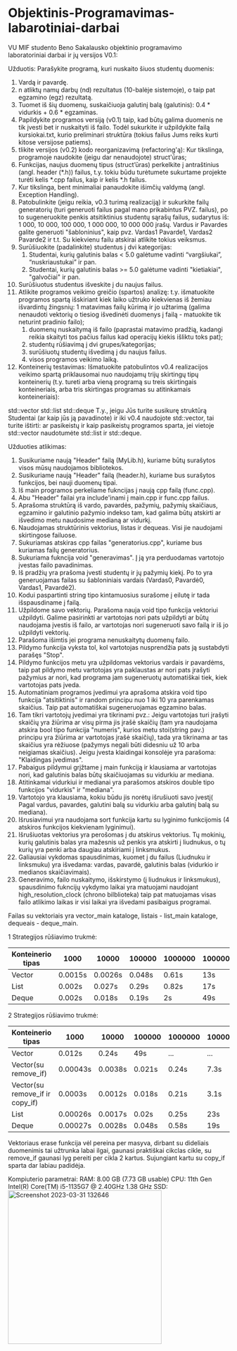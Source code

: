 # Objektinis-Programavimas-labarotiniai-darbai
VU MIF studento Beno Sakalausko objektinio programavimo laboratoriniai darbai ir jų versijos
V0.1:

Užduotis:
Parašykite programą, kuri nuskaito šiuos studentų duomenis:
1. Vardą ir pavardę.
2. n atliktų namų darbų (nd) rezultatus (10-balėje sistemoje), o taip pat egzamino (egz) rezultatą.
3. Tuomet iš šių duomenų, suskaičiuoja galutinį balą (galutinis): 0.4 * vidurkis + 0.6 * egzaminas.
4. Papildykite programos versiją (v0.1) taip, kad būtų galima duomenis ne tik įvesti bet ir nuskaityti iš failo. Todėl sukurkite ir užpildykite failą kursiokai.txt, kurio preliminari struktūra (tokius failus Jums reiks kurti kitose versijose patiems).
5. tlikite versijos (v0.2) kodo reorganizavimą (refactoring'ą): Kur tikslinga, programoje naudokite (jeigu dar nenaudojote) struct'ūras;
6. Funkcijas, naujus duomenų tipus (struct’ūras) perkelkite į antraštinius (angl. header (*.h)) failus, t.y. tokiu būdu turėtumete sukurtame projekte turėti kelis *.cpp failus, kaip ir kelis *.h failus.
7. Kur tikslinga, bent minimaliai panaudokite išimčių valdymą (angl. Exception Handling).
8. Patobulinkite (jeigu reikia, v0.3 turimą realizaciją) ir sukurkite failų generatorių (turi generuoti failus pagal mano prikabintus PVZ. failus), po to sugeneruokite penkis atsitiktinius studentų sąrašų failus, sudarytus iš: 1 000, 10 000, 100 000, 1 000 000, 10 000 000 įrašų. Vardus ir Pavardes galite generuoti "šabloninius", kaip pvz. Vardas1 Pavarde1, Vardas2 Pavarde2 ir t.t. Su kiekvienu failu atskirai atlikite tokius veiksmus.
9. Surūšiuokite (padalinkite) studentus į dvi kategorijas:
      1) Studentai, kurių galutinis balas < 5.0 galėtume vadinti “vargšiukai”, “nuskriaustukai” ir pan.
      2) Studentai, kurių galutinis balas >= 5.0 galėtume vadinti "kietiakiai", "galvočiai" ir pan.
10. Surūšiuotus studentus išveskite į du naujus failus.
11. Atlikite programos veikimo greičio (spartos) analizę: t.y. išmatuokite programos spartą išskiriant kiek laiko užtruko kiekvienas iš žemiau išvardintų žingsnių:
1 matavimas failų kūrimą ir jo užtarimą (galima nenaudoti vektorių o tiesiog išvedinėti duomenys į failą - matuokite tik neturint pradinio failo); 
      1) duomenų nuskaitymą iš failo (paprastai matavimo pradžią, kadangi reikia skaityti tos pačius failus kad operacijų kiekis išliktu toks pat);
      2) studentų rūšiavimą į dvi grupes/kategorijas;
      3) surūšiuotų studentų išvedimą į du naujus failus.
      4) visos programos veikimo laiką.
12. Konteinerių testavimas: Išmatuokite patobulintos v0.4 realizacijos veikimo spartą priklausomai nuo naudojamų trijų skirtingų tipų konteinerių (t.y. tureti arba vieną programą su treis skirtingais konteineriais, arba tris skirtingas programas su atitinkamais konteineriais): 

std::vector
std::list
std::deque
T.y., jeigu Jūs turite susikurę struktūrą Studentai (ar kaip jūs ją pavadinote) ir iki v0.4 naudojote std::vector<Studentai>, tai turite ištirti: ar pasikeistų ir kaip pasikeistų programos sparta, jei vietoje std::vector<Studentai> naudotumėte std::list<Studentai> ir std::deque<Studentai>.

Užduoties atlikimas:

1. Susikuriame naują "Header" failą (MyLib.h), kuriame būtų surašytos visos mūsų naudojamos bibliotekos.
2. Susikuriame naują "Header" failą (header.h), kuriame bus surašytos funkcijos, bei nauji duomenų tipai.
3. Iš main programos perkeliame fukncijas į naują cpp failą (func.cpp).
4. Abu "Header" failai yra include'inami į main.cpp ir func.cpp failus.
5. Aprašoma struktūrą iš vardo, pavardės, pažymių, pažymių skaičiaus, egzamino ir galutinio pažymio indekso tam, kad galima būtų atskirti ar išvedimo metu naudosime medianą ar vidurkį.
6. Naudojamas struktūrinis vektorius, listas ir dequeas. Visi jie naudojami skirtingose failuose.
7. Sukuriamas atskiras cpp failas "generatorius.cpp", kuriame bus kuriamas failų generatorius.
8. Sukuriama fukncija void "generavimas". Į ją yra perduodamas vartotojo įvestas failo pavadinimas. 
9. Iš pradžių yra prašoma įvesti studentų ir jų pažymių kiekį. Po to yra generuojamas failas su šabloniniais vardais (Vardas0, Pavardė0, Vardas1, Pavardė2).
10. Kodui paspartinti string tipo kintamuosius surašome į eilutę ir tada išspausdiname į failą. 
11. Užpildome savo vektorių. Parašoma nauja void tipo funkcija vektoriui užpildyti. Galime pasirinkti ar vartotojas nori pats užpildyti ar būtų naudojama įvestis iš failo, ar vartotojas nori sugeneruoti savo failą ir iš jo užpildyti vektorių.
12. Parašoma išimtis jei programa nenuskaitytų duomenų failo. 
13. Pildymo funkcija vyksta tol, kol vartotojas nusprendžia pats ją sustabdyti parašęs "Stop".
14. Pildymo funkcijos metu yra užpildomas vektorius vardais ir pavardėms, taip pat pildymo metu vartotojas yra paklaustas ar nori pats įrašyti pažymius ar nori, kad programa jam sugeneruotų automatiškai tiek, kiek vartotojas pats įveda.
15. Automatiniam programos įvedimui yra aprašoma atskira void tipo funkcija "atsitiktinis" ir random principu nuo 1 iki 10 yra parenkamas skaičius. Taip pat automatiškai sugeneruojamas egzamino balas.
16. Tam tikri vartotojų įvedimai yra tikrinami pvz.: Jeigu vartotojas turi įrašyti skaičių yra žiūrima ar visų pirma jis įrašė skaičių (tam yra naudojama atskira bool tipo funkcija "numeris", kurios metu stoi(string pav.) principu yra žiūrima ar vartotojas įrašė skaičių), tada yra tikrinama ar tas skaičius yra rėžiuose (pažymys negali būti didesniu už 10 arba neigiamas skaičius). Jeigu įvesta klaidingai konsolėje yra parašoma: "Klaidingas įvedimas".
17. Pabaigus pildymui grįžtame į main funkciją ir klausiama ar vartotojas nori, kad galutinis balas būtų skaičiuojamas su vidurkiu ar mediana.
18. Atitinkamai vidurkiui ir medianai yra parašomos atskiros double tipo funkcijos "vidurkis" ir "mediana".
19. Vartotojo yra klausiama, kokiu būdu jis norėtų išrušiuoti savo įvestį( Pagal vardus, pavardes, galutini balą su vidurkiu arba galutinį balą su mediana).
20. Išrusiavimui yra naudojama sort funkcija kartu su lyginimo funkcijomis (4 atskiros funkcijos kiekvienam lyginimui).
21. Išrušiuotas vektorius yra perošomas į du atskirus vektorius. Tų mokinių, kurių galutinis balas yra mažesnis už penkis yra atskirti į liudnukus, o tų kurių yra penki arba daugiau atskiriami į linksmukus.
22. Galiausiai vykdomas spausdinimas, kuomet į du failus (Liudnuku ir linksmuku) yra išvedama: vardas, pavardė, galutinis balas (vidurkio ir medianos skaičiavimais).
23. Generavimo, failo nuskaitymo, išskirstymo (į liudnukus ir linksmukus), spausdinimo fukncijų vykdymo laikai yra matuojami naudojant high_resolution_clock (chrono bilblioteka) taip pat matuojamas visas failo atlikimo laikas ir visi laikai yra išvedami pasibaigus programai. 

Failas su vektoriais yra vector_main kataloge, listais - list_main kataloge, dequeais - deque_main.

1 Strategijos rūšiavimo trukmė:
      
|Konteinerio tipas|1000     |10000  |100000 |1000000|10000000|
|-----------------|---------|-------|-------|-------|--------|
|Vector           |0.0015s  |0.0026s|0.048s |0.61s  |13s     |
|List             |0.002s   |0.027s |0.29s  |0.82s  |17s     |
|Deque            |0.002s   |0.018s |0.19s  |2s     |49s     |
      
2 Strategijos rūšiavimo trukmė:
      
|Konteinerio tipas                |1000     |10000  |100000 |1000000|10000000|
|---------------------------------|---------|-------|-------|-------|--------|
|Vector                           |0.012s   |0.24s  |49s    |...    |...     |
|Vector(su remove_if)             |0.00043s |0.0038s|0.021s |0.24s  |7.3s    |
|Vector(su remove_if ir copy_if)  |0.0003s  |0.0012s|0.018s |0.21s  |3.1s    |
|List                             |0.00026s |0.0017s|0.02s  |0.25s  |23s     |
|Deque                            |0.00027s |0.0028s|0.048s |0.58s  |19s     |

Vektoriaus erase funkcija vėl pereina per masyva, dirbant su dideliais duomenimis tai užtrunka labai ilgai, gaunasi praktiškai cikclas cikle, su remove_if gaunasi lyg pereiti per cikla 2 kartus. Sujungiant kartu su copy_if sparta dar labiau padidėja.

      
Kompiuterio parametrai:
RAM: 8.00 GB (7.73 GB usable)
CPU: 11th Gen Intel(R) Core(TM) i5-1135G7 @ 2.40GHz   1.38 GHz
SSD: <img width="349" alt="Screenshot 2023-03-31 132646" src="https://user-images.githubusercontent.com/116347949/229095849-771d1740-bfc4-4cba-b6a3-a5552336cbd9.png">

